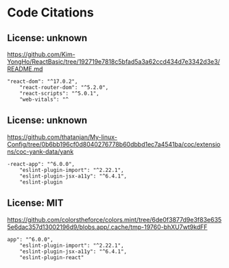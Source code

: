 # Code Citations

## License: unknown
https://github.com/Kim-YongHo/ReactBasic/tree/192719e7818c5bfad5a3a62ccd434d7e3342d3e3/README.md

```
"react-dom": "^17.0.2",
    "react-router-dom": "^5.2.0",
    "react-scripts": "^5.0.1",
    "web-vitals": "^
```


## License: unknown
https://github.com/thatanjan/My-linux-Config/tree/0b6bb196cf0d8040276778b60dbbd1ec7a4541ba/coc/extensions/coc-yank-data/yank

```
-react-app": "^6.0.0",
    "eslint-plugin-import": "^2.22.1",
    "eslint-plugin-jsx-a11y": "^6.4.1",
    "eslint-plugin
```


## License: MIT
https://github.com/colorstheforce/colors.mint/tree/6de0f3877d9e3f83e6355e6dac357d13002196d9/blobs.app/.cache/tmp-19760-bhXU7wt9kdFF

```
app": "^6.0.0",
    "eslint-plugin-import": "^2.22.1",
    "eslint-plugin-jsx-a11y": "^6.4.1",
    "eslint-plugin-react"
```

